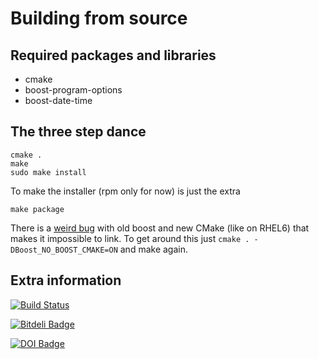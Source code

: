 Building from source
====================

Required packages and libraries
-------------------------------
* cmake
* boost-program-options
* boost-date-time

The three step dance
--------------------
    cmake .
    make
    sudo make install

To make the installer (rpm only for now) is just the extra

    make package

There is a [weird bug](http://stackoverflow.com/questions/9948375/cmake-find-package-succeeds-but-returns-wrong-path)
with old boost and new CMake (like on RHEL6) that makes it impossible to link.
To get around this just `cmake . -DBoost_NO_BOOST_CMAKE=ON` and make again.

Extra information
-----------------
[![Build Status](https://travis-ci.org/peterfpeterson/morebin.png)](https://travis-ci.org/peterfpeterson/morebin)


[![Bitdeli Badge](https://d2weczhvl823v0.cloudfront.net/peterfpeterson/morebin/trend.png)](https://bitdeli.com/free "Bitdeli Badge")

[![DOI Badge](https://zenodo.org/badge/doi/10.5281/zenodo.10056.png)](http://dx.doi.org/10.5281/zenodo.10056)
